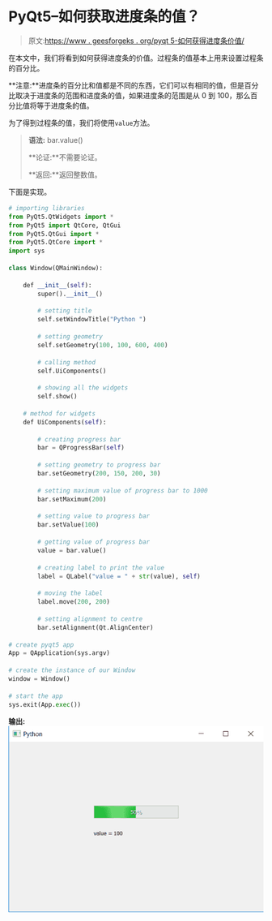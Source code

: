 # PyQt5–如何获取进度条的值？

> 原文:[https://www . geesforgeks . org/pyqt 5-如何获得进度条价值/](https://www.geeksforgeeks.org/pyqt5-how-to-get-value-of-progress-bar/)

在本文中，我们将看到如何获得进度条的价值。过程条的值基本上用来设置过程条的百分比。

**注意:**进度条的百分比和值都是不同的东西，它们可以有相同的值，但是百分比取决于进度条的范围和进度条的值，如果进度条的范围是从 0 到 100，那么百分比值将等于进度条的值。

为了得到过程条的值，我们将使用`value`方法。

> **语法:** bar.value()
> 
> **论证:**不需要论证。
> 
> **返回:**返回整数值。

下面是实现。

```py
# importing libraries
from PyQt5.QtWidgets import * 
from PyQt5 import QtCore, QtGui
from PyQt5.QtGui import * 
from PyQt5.QtCore import * 
import sys

class Window(QMainWindow):

    def __init__(self):
        super().__init__()

        # setting title
        self.setWindowTitle("Python ")

        # setting geometry
        self.setGeometry(100, 100, 600, 400)

        # calling method
        self.UiComponents()

        # showing all the widgets
        self.show()

    # method for widgets
    def UiComponents(self):

        # creating progress bar
        bar = QProgressBar(self)

        # setting geometry to progress bar
        bar.setGeometry(200, 150, 200, 30)

        # setting maximum value of progress bar to 1000
        bar.setMaximum(200)

        # setting value to progress bar
        bar.setValue(100)

        # getting value of progress bar
        value = bar.value()

        # creating label to print the value
        label = QLabel("value = " + str(value), self)

        # moving the label
        label.move(200, 200)

        # setting alignment to centre
        bar.setAlignment(Qt.AlignCenter)

# create pyqt5 app
App = QApplication(sys.argv)

# create the instance of our Window
window = Window()

# start the app
sys.exit(App.exec())
```

**输出:**
![](img/167da49b48d3cbce160632b84b888d99.png)